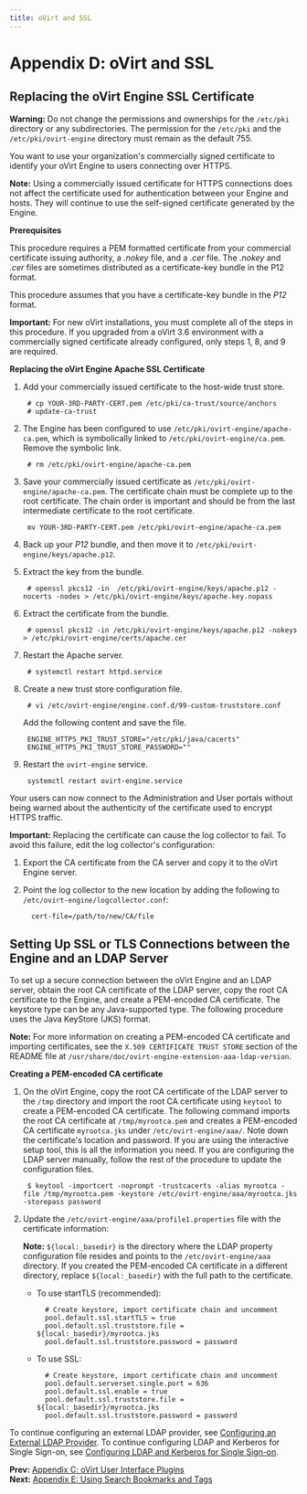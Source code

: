 ```yaml
---
title: oVirt and SSL
---
```


# Appendix D: oVirt and SSL

## Replacing the oVirt Engine SSL Certificate

**Warning:** Do not change the permissions and ownerships for the `/etc/pki` directory or any subdirectories. The permission for the `/etc/pki` and the `/etc/pki/ovirt-engine` directory must remain as the default 755.

You want to use your organization's commercially signed certificate to identify your oVirt Engine to users connecting over HTTPS.

**Note:** Using a commercially issued certificate for HTTPS connections does not affect the certificate used for authentication between your Engine and hosts. They will continue to use the self-signed certificate generated by the Engine.

**Prerequisites**

This procedure requires a PEM formatted certificate from your commercial certificate issuing authority, a *.nokey* file, and a *.cer* file. The *.nokey* and *.cer* files are sometimes distributed as a certificate-key bundle in the P12 format.

This procedure assumes that you have a certificate-key bundle in the *P12* format.

**Important:** For new oVirt installations, you must complete all of the steps in this procedure. If you upgraded from a oVirt 3.6 environment with a commercially signed certificate already configured, only steps 1, 8, and 9 are required.

**Replacing the oVirt Engine Apache SSL Certificate**

1. Add your commercially issued certificate to the host-wide trust store.

        # cp YOUR-3RD-PARTY-CERT.pem /etc/pki/ca-trust/source/anchors
        # update-ca-trust

2. The Engine has been configured to use `/etc/pki/ovirt-engine/apache-ca.pem`, which is symbolically linked to `/etc/pki/ovirt-engine/ca.pem`. Remove the symbolic link.

        # rm /etc/pki/ovirt-engine/apache-ca.pem

3. Save your commercially issued certificate as `/etc/pki/ovirt-engine/apache-ca.pem`. The certificate chain must be complete up to the root certificate. The chain order is important and should be from the last intermediate certificate to the root certificate.

        mv YOUR-3RD-PARTY-CERT.pem /etc/pki/ovirt-engine/apache-ca.pem

4. Back up your *P12* bundle, and then move it to `/etc/pki/ovirt-engine/keys/apache.p12`.

5. Extract the key from the bundle.

        # openssl pkcs12 -in  /etc/pki/ovirt-engine/keys/apache.p12 -nocerts -nodes > /etc/pki/ovirt-engine/keys/apache.key.nopass

6. Extract the certificate from the bundle.

        # openssl pkcs12 -in /etc/pki/ovirt-engine/keys/apache.p12 -nokeys > /etc/pki/ovirt-engine/certs/apache.cer

7. Restart the Apache server.

        # systemctl restart httpd.service

8. Create a new trust store configuration file.

        # vi /etc/ovirt-engine/engine.conf.d/99-custom-truststore.conf

    Add the following content and save the file.

        ENGINE_HTTPS_PKI_TRUST_STORE="/etc/pki/java/cacerts"
        ENGINE_HTTPS_PKI_TRUST_STORE_PASSWORD=""

9. Restart the `ovirt-engine` service.

        systemctl restart ovirt-engine.service

Your users can now connect to the Administration and User portals without being warned about the authenticity of the certificate used to encrypt HTTPS traffic.

**Important:** Replacing the certificate can cause the log collector to fail. To avoid this failure, edit the log collector's configuration:

1. Export the CA certificate from the CA server and copy it to the oVirt Engine server.

2. Point the log collector to the new location by adding the following to `/etc/ovirt-engine/logcollector.conf`:

         cert-file=/path/to/new/CA/file

## Setting Up SSL or TLS Connections between the Engine and an LDAP Server

To set up a secure connection between the oVirt Engine and an LDAP server, obtain the root CA certificate of the LDAP server, copy the root CA certificate to the Engine, and create a PEM-encoded CA certificate. The keystore type can be any Java-supported type. The following procedure uses the Java KeyStore (JKS) format.

**Note:** For more information on creating a PEM-encoded CA certificate and importing certificates, see the `X.509 CERTIFICATE TRUST STORE` section of the README file at `/usr/share/doc/ovirt-engine-extension-aaa-ldap-version`.

**Creating a PEM-encoded CA certificate**

1. On the oVirt Engine, copy the root CA certificate of the LDAP server to the `/tmp` directory and import the root CA certificate using `keytool` to create a PEM-encoded CA certificate. The following command imports the root CA certificate at `/tmp/myrootca.pem` and creates a PEM-encoded CA certificate `myrootca.jks` under `/etc/ovirt-engine/aaa/`. Note down the certificate's location and password. If you are using the interactive setup tool, this is all the information you need. If you are configuring the LDAP server manually, follow the rest of the procedure to update the configuration files.

        $ keytool -importcert -noprompt -trustcacerts -alias myrootca -file /tmp/myrootca.pem -keystore /etc/ovirt-engine/aaa/myrootca.jks -storepass password

2. Update the `/etc/ovirt-engine/aaa/profile1.properties` file with the certificate information:

    **Note:** `${local:_basedir}` is the directory where the LDAP property configuration file resides and points to the `/etc/ovirt-engine/aaa` directory. If you created the PEM-encoded CA certificate in a different directory, replace `${local:_basedir}` with the full path to the certificate.

    * To use startTLS (recommended):

            # Create keystore, import certificate chain and uncomment
            pool.default.ssl.startTLS = true
            pool.default.ssl.truststore.file = ${local:_basedir}/myrootca.jks
            pool.default.ssl.truststore.password = password
    * To use SSL:

            # Create keystore, import certificate chain and uncomment
            pool.default.serverset.single.port = 636
            pool.default.ssl.enable = true
            pool.default.ssl.truststore.file = ${local:_basedir}/myrootca.jks
            pool.default.ssl.truststore.password = password

To continue configuring an external LDAP provider, see [Configuring an External LDAP Provider](Configuring_an_External_LDAP_Provider). To continue configuring LDAP and Kerberos for Single Sign-on, see [Configuring LDAP and Kerberos for Single Sign-on](Configuring_LDAP_and_Kerberos_for_Single_Sign-on).

**Prev:** [Appendix C: oVirt User Interface Plugins](../appe-oVirt_User_Interface_Plugins)<br>
**Next:** [Appendix E: Using Search Bookmarks and Tags](../appe-Using_Search_Bookmarks_and_Tags)
